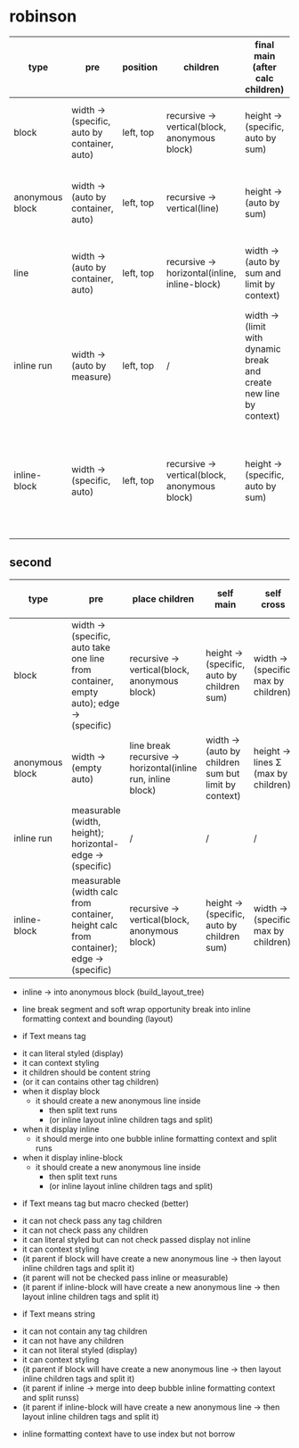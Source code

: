 # robinson

| type    | pre | position | children | final main (after calc children) | cross (after calc as child)
| -------- | ------- | ------- | ------- | ------- | ------- |
| block  | width -> (specific, auto by container, auto)    | left, top | recursive -> vertical(block, anonymous block) | height -> (specific, auto by sum) | width -> (auto cross fill by max) |
| anonymous block | width -> (auto by container, auto) | left, top | recursive -> vertical(line) | height -> (auto by sum) | width -> (auto cross fill by max) |
| line | width -> (auto by container, auto) | left, top | recursive -> horizontal(inline, inline-block) | width -> (auto by sum and limit by context) | height -> (auto cross fill by max) |
| inline run    | width -> (auto by measure) | left, top | / | width -> (limit with dynamic break and create new line by context) | top -> (auto cross fix) |
| inline-block    | width -> (specific, auto) | left, top | recursive -> vertical(block, anonymous block) | height -> (specific, auto by sum) | width -> (auto cross fill by max), top -> (auto cross fix) |

## second

| type           | pre                                                                 | place children                          | self main                              | self cross                    | fill children                             | fixing children #[cfg(not(margin-auto))]         |
|----------------|---------------------------------------------------------------------|-----------------------------------------|----------------------------------------|------------------------------|-------------------------------------------|---------------------------------------------------|
| block          | width -> (specific, auto take one line from container, empty auto); edge -> (specific) | recursive -> vertical(block, anonymous block) | height -> (specific, auto by children sum) | width -> (specific, max by children) | width -> block (empty auto -> fill one line) | left -> child-leading(block, anonymous block)      |
| anonymous block | width -> (empty auto)                                              | line break recursive -> horizontal(inline run, inline block)           | width -> (auto by children sum but limit by context) | height -> lines Σ (max by children) | /                                         | top -> child-baseline(inline run, inline-block)   |
| inline run     | measurable (width, height); horizontal-edge -> (specific)                                         | /                                       | /                                      | /                             | /                                         | /                                                 |
| inline-block   | measurable (width calc from container, height calc from container); edge -> (specific)  | recursive -> vertical(block, anonymous block) | height -> (specific, auto by children sum) | width -> (specific, max by children) | width -> block (empty auto -> fill one line) | left -> child-leading(block, anonymous block)      |

* inline -> into anonymous block (build_layout_tree)

* line break segment and soft wrap opportunity break into inline formatting context and bounding (layout)


* if Text means tag
- it can literal styled (display)
- it can context styling
- it children should be content string
- (or it can contains other tag children)
- when it display block
  - it should create a new anonymous line inside
    - then split text runs
    - (or inline layout inline children tags and split)
- when it display inline
  - it should merge into one bubble inline formatting context and split runs
- when it display inline-block
  - it should create a new anonymous line inside
    - then split text runs
    - (or inline layout inline children tags and split)

* if Text means tag but macro checked (better)
- it can not check pass any tag children
- it can not check pass any children
- it can literal styled but can not check passed display not inline
- it can context styling
- (it parent if block will have create a new anonymous line -> then layout inline children tags and split it)
- (it parent will not be checked pass inline or measurable)
- (it parent if inline-block will have create a new anonymous line -> then layout inline children tags and split it)

* if Text means string
- it can not contain any tag children
- it can not have any children
- it can not literal styled (display)
- it can context styling
- (it parent if block will have create a new anonymous line -> then layout inline children tags and split it)
- (it parent if inline -> merge into deep bubble inline formatting context and split runss)
- (it parent if inline-block will have create a new anonymous line -> then layout inline children tags and split it)

* inline formatting context have to use index but not borrow